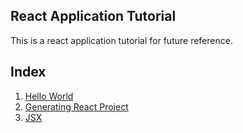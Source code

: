 ## React Application  Tutorial

This is a react application tutorial for future reference.

## Index

1. [Hello World](docs/HelloWorld.md)
2. [Generating React Project](docs/GeneratingReactProject.md)
3. [JSX](docs/JSX.md)